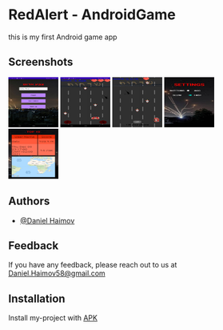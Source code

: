 
# RedAlert - AndroidGame

this is my first Android game app


## Screenshots
<img src="src/screenshot1.jpeg" width="100" height="100">
<img src="src/screenshot2.jpeg" width="100" height="100">
<img src="src/screenshot3.jpeg" width="100" height="100">
<img src="src/screenshot4.jpeg" width="100" height="100">
<img src="src/screenshot5.jpeg" width="100" height="100">



## Authors

- [@Daniel Haimov](https://www.github.com/Daniel-Haimov)


## Feedback

If you have any feedback, please reach out to us at Daniel.Haimov58@gmail.com


## Installation

Install my-project with [APK](src/apk.apk)

    